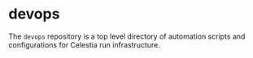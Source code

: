# devops

The `devops` repository is a top level directory of automation scripts and configurations for Celestia run infrastructure.

